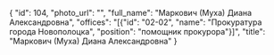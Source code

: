 {
    "id": 104,
    "photo_url": "",
    "full_name": "Маркович (Муха) Диана Александровна",
    "offices": "[{\"id\": \"02-02\", \"name\": \"Прокуратура города Новополоцка\", \"position\": \"помощник прокурора\"}]",
    "title": "Маркович (Муха) Диана Александровна"
}
